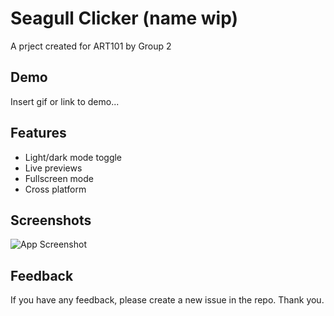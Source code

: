 # Seagull Clicker (name wip)

A prject created for ART101 by Group 2

## Demo

Insert gif or link to demo...

## Features

- Light/dark mode toggle
- Live previews
- Fullscreen mode
- Cross platform

## Screenshots

![App Screenshot](https://via.placeholder.com/468x300?text=App+Screenshot+Here)

## Feedback

If you have any feedback, please create a new issue in the repo. Thank you.
